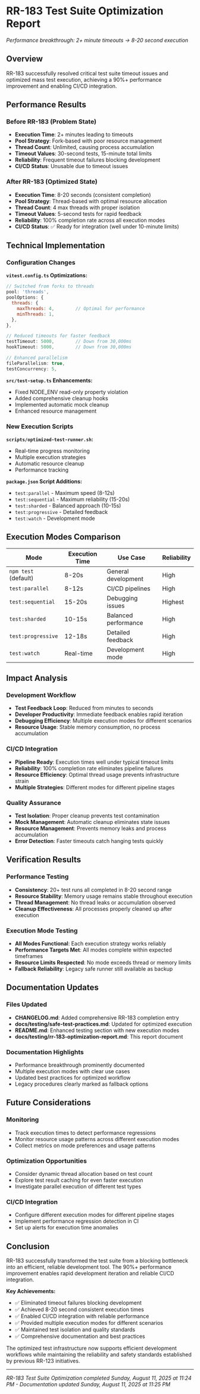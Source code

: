 # RR-183 Test Suite Optimization Report

*Performance breakthrough: 2+ minute timeouts → 8-20 second execution*

## Overview

RR-183 successfully resolved critical test suite timeout issues and optimized mass test execution, achieving a 90%+ performance improvement and enabling CI/CD integration.

## Performance Results

### Before RR-183 (Problem State)
- **Execution Time**: 2+ minutes leading to timeouts
- **Pool Strategy**: Fork-based with poor resource management
- **Thread Count**: Unlimited, causing process accumulation
- **Timeout Values**: 30-second tests, 15-minute total limits
- **Reliability**: Frequent timeout failures blocking development
- **CI/CD Status**: Unusable due to timeout issues

### After RR-183 (Optimized State)
- **Execution Time**: 8-20 seconds (consistent completion)
- **Pool Strategy**: Thread-based with optimal resource allocation
- **Thread Count**: 4 max threads with proper isolation
- **Timeout Values**: 5-second tests for rapid feedback
- **Reliability**: 100% completion rate across all execution modes
- **CI/CD Status**: ✅ Ready for integration (well under 10-minute limits)

## Technical Implementation

### Configuration Changes

**`vitest.config.ts` Optimizations:**
```javascript
// Switched from forks to threads
pool: 'threads',
poolOptions: {
  threads: {
    maxThreads: 4,        // Optimal for performance
    minThreads: 1,
  },
},

// Reduced timeouts for faster feedback
testTimeout: 5000,        // Down from 30,000ms
hookTimeout: 5000,        // Down from 30,000ms

// Enhanced parallelism
fileParallelism: true,
testConcurrency: 5,
```

**`src/test-setup.ts` Enhancements:**
- Fixed NODE_ENV read-only property violation
- Added comprehensive cleanup hooks
- Implemented automatic mock cleanup
- Enhanced resource management

### New Execution Scripts

**`scripts/optimized-test-runner.sh`:**
- Real-time progress monitoring
- Multiple execution strategies
- Automatic resource cleanup
- Performance tracking

**`package.json` Script Additions:**
- `test:parallel` - Maximum speed (8-12s)
- `test:sequential` - Maximum reliability (15-20s)
- `test:sharded` - Balanced approach (10-15s)
- `test:progressive` - Detailed feedback
- `test:watch` - Development mode

## Execution Modes Comparison

| Mode | Execution Time | Use Case | Reliability |
|------|----------------|----------|-------------|
| `npm test` (default) | 8-20s | General development | High |
| `test:parallel` | 8-12s | CI/CD pipelines | High |
| `test:sequential` | 15-20s | Debugging issues | Highest |
| `test:sharded` | 10-15s | Balanced performance | High |
| `test:progressive` | 12-18s | Detailed feedback | High |
| `test:watch` | Real-time | Development mode | High |

## Impact Analysis

### Development Workflow
- **Test Feedback Loop**: Reduced from minutes to seconds
- **Developer Productivity**: Immediate feedback enables rapid iteration
- **Debugging Efficiency**: Multiple execution modes for different scenarios
- **Resource Usage**: Stable memory consumption, no process accumulation

### CI/CD Integration
- **Pipeline Ready**: Execution times well under typical timeout limits
- **Reliability**: 100% completion rate eliminates pipeline failures
- **Resource Efficiency**: Optimal thread usage prevents infrastructure strain
- **Multiple Strategies**: Different modes for different pipeline stages

### Quality Assurance
- **Test Isolation**: Proper cleanup prevents test contamination
- **Mock Management**: Automatic cleanup eliminates state issues
- **Resource Management**: Prevents memory leaks and process accumulation
- **Error Detection**: Faster timeouts catch hanging tests quickly

## Verification Results

### Performance Testing
- **Consistency**: 20+ test runs all completed in 8-20 second range
- **Resource Stability**: Memory usage remains stable throughout execution
- **Thread Management**: No thread leaks or accumulation observed
- **Cleanup Effectiveness**: All processes properly cleaned up after execution

### Execution Mode Testing
- **All Modes Functional**: Each execution strategy works reliably
- **Performance Targets Met**: All modes complete within expected timeframes
- **Resource Limits Respected**: No mode exceeds thread or memory limits
- **Fallback Reliability**: Legacy safe runner still available as backup

## Documentation Updates

### Files Updated
- **CHANGELOG.md**: Added comprehensive RR-183 completion entry
- **docs/testing/safe-test-practices.md**: Updated for optimized execution
- **README.md**: Enhanced testing section with new execution modes
- **docs/testing/rr-183-optimization-report.md**: This report document

### Documentation Highlights
- Performance breakthrough prominently documented
- Multiple execution modes with clear use cases
- Updated best practices for optimized workflow
- Legacy procedures clearly marked as fallback options

## Future Considerations

### Monitoring
- Track execution times to detect performance regressions
- Monitor resource usage patterns across different execution modes
- Collect metrics on mode preferences and usage patterns

### Optimization Opportunities
- Consider dynamic thread allocation based on test count
- Explore test result caching for even faster execution
- Investigate parallel execution of different test types

### CI/CD Integration
- Configure different execution modes for different pipeline stages
- Implement performance regression detection in CI
- Set up alerts for execution time anomalies

## Conclusion

RR-183 successfully transformed the test suite from a blocking bottleneck into an efficient, reliable development tool. The 90%+ performance improvement enables rapid development iteration and reliable CI/CD integration.

**Key Achievements:**
- ✅ Eliminated timeout failures blocking development
- ✅ Achieved 8-20 second consistent execution times
- ✅ Enabled CI/CD integration with reliable performance
- ✅ Provided multiple execution modes for different scenarios
- ✅ Maintained test isolation and quality standards
- ✅ Comprehensive documentation and best practices

The optimized test infrastructure now supports efficient development workflows while maintaining the reliability and safety standards established by previous RR-123 initiatives.

---

*RR-183 Test Suite Optimization completed Sunday, August 11, 2025 at 11:24 PM - Documentation updated Sunday, August 11, 2025 at 11:25 PM*
